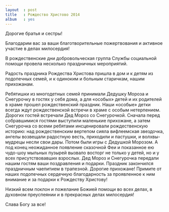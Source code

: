 ```yaml
---
layout  : post
title   : Рождество Христово 2014
album   : yes
---
```

Дорогие братья и сестры!

Благодарим вас за ваши благотворительные пожертвования и активное участие в делах милосердия!

В рождественские дни добровольческая группа Службы социальной помощи провела несколько праздничных мероприятий.

Радость праздника Рождества Христова пришла в дом и к детям из подопечных семей, и к одиноким и больным старичкам, нашим прихожанам.

Ребятишки из многодетных семей принимали Дедушку Мороза и Снегурочку в гостях у себя дома, а для «особых» детей и их родителей в храме прошел рождественский праздник. Наши «особые» детки всегда ждут рождественской встречи в храме с особым нетерпением.
Дорогих гостей встречали Дед Мороз со Снегурочкой. Сначала перед собравшимися гостями выступили маленькие прихожане, а затем Снегурочка со всеми ребятами инсценировали рождественскую историю: над рождественским вертепом сияла вифлеемская звездочка, ангелы возвещали радостную весть, приходили и пастушки, и волхвы-мудрецы несли свои дары. Потом были игры с Дедушкой Морозом. А под конец неожиданное появление сказочной Феи и показанное ею чудо-шоу мыльных пузырей вызвало восторг не только у детей, но и у всех присутствовавших взрослых.
Дед Мороз и Снегурочка передали нашим гостям ваши поздравления и подарки.
Праздник закончился праздничным чаепитием в трапезной.
Дорогие прихожане! Примите от наших подопечных сердечную благодарность за проявленное к ним внимание и за подарки к Рождеству Христову!

Низкий всем поклон и пожелание Божией помощи во всех делах, в духовном преуспеянии и в прекрасных делах милосердия!

Слава Богу за все!
